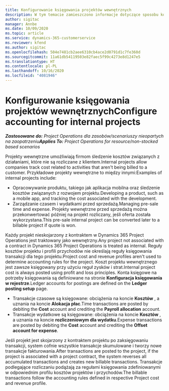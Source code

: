 ```yaml
---
title: Konfigurowanie księgowania projektów wewnętrznych
description: W tym temacie zamieszczono informacje dotyczące sposobu konfigurowania zasad księgowania w odniesieniu do projektów wewnętrznych w Project Operations.
author: sigitac
manager: Annbe
ms.date: 10/09/2020
ms.topic: article
ms.service: dynamics-365-customerservice
ms.reviewer: kfend
ms.author: sigitac
ms.openlocfilehash: 504e7481cb2aee6310cb4ace2d0791d1c7fe360d
ms.sourcegitcommit: 11a61db54119503e82faec5f99c4273e8d1247e5
ms.translationtype: HT
ms.contentlocale: pl-PL
ms.lasthandoff: 10/16/2020
ms.locfileid: "4081946"
---
```

# <a name="configure-accounting-for-internal-projects"></a><span data-ttu-id="d7f98-103">Konfigurowanie księgowania projektów wewnętrznych</span><span class="sxs-lookup"><span data-stu-id="d7f98-103">Configure accounting for internal projects</span></span>

<span data-ttu-id="d7f98-104">_**Zastosowane do:** Project Operations dla zasobów/scenariuszy nieopartych na zaopatrzeniu_</span><span class="sxs-lookup"><span data-stu-id="d7f98-104">_**Applies To:** Project Operations for resource/non-stocked based scenarios_</span></span>

<span data-ttu-id="d7f98-105">Projekty wewnętrzne umożliwiają firmom śledzenie kosztów związanych z działaniami, które nie są rozliczane z klientem.</span><span class="sxs-lookup"><span data-stu-id="d7f98-105">Internal projects allow companies track cost related to activities that aren't being billed to a customer.</span></span> <span data-ttu-id="d7f98-106">Przykładowe projekty wewnętrzne to między innymi:</span><span class="sxs-lookup"><span data-stu-id="d7f98-106">Examples of internal projects include:</span></span>

- <span data-ttu-id="d7f98-107">Opracowywanie produktu, takiego jak aplikacja mobilna oraz śledzenie kosztów związanych z rozwojem projektu.</span><span class="sxs-lookup"><span data-stu-id="d7f98-107">Developing a product, such as a mobile app, and tracking the cost associated with the development.</span></span>
- <span data-ttu-id="d7f98-108">Zarządzanie czasem i wydatkami przed sprzedażą.</span><span class="sxs-lookup"><span data-stu-id="d7f98-108">Managing pre-sale time and expense.</span></span> <span data-ttu-id="d7f98-109">Projekty wewnętrzne przed sprzedażą można przekonwertować później na projekt rozliczany, jeśli oferta została wykorzystana.</span><span class="sxs-lookup"><span data-stu-id="d7f98-109">This pre-sale internal project can be converted later to a billable project if quote is won.</span></span>

<span data-ttu-id="d7f98-110">Każdy projekt nieskojarzony z kontraktem w Dynamics 365 Project Operations jest traktowany jako wewnętrzny.</span><span class="sxs-lookup"><span data-stu-id="d7f98-110">Any project not associated with a contract in Dynamics 365 Project Operations is treated as internal.</span></span> <span data-ttu-id="d7f98-111">Reguły kosztów projektu i profili przychodów nie określają reguły księgowania transakcji dla tego projektu.</span><span class="sxs-lookup"><span data-stu-id="d7f98-111">Project cost and revenue profiles aren't used to determine accounting rules for the project.</span></span> <span data-ttu-id="d7f98-112">Koszt projektu wewnętrznego jest zawsze księgowany przy użyciu reguł zysków i strat.</span><span class="sxs-lookup"><span data-stu-id="d7f98-112">Internal project cost is always posted using profit and loss principles.</span></span> <span data-ttu-id="d7f98-113">Konta księgowe na potrzeby księgowania są definiowane na stronie **Konfiguracja księgowania w rejestrze**.</span><span class="sxs-lookup"><span data-stu-id="d7f98-113">Ledger accounts for postings are defined on the **Ledger posting setup** page.</span></span>

- <span data-ttu-id="d7f98-114">Transakcje czasowe są księgowane: obciążenia na koncie **Kosztów** , a uznania na koncie **Alokacja płac**.</span><span class="sxs-lookup"><span data-stu-id="d7f98-114">Time transactions are posted by debiting the **Cost** account and crediting the **Payroll allocation** account.</span></span>
- <span data-ttu-id="d7f98-115">Transakcje wydatkowe są księgowane: obciążenia na koncie **Kosztów** , a uznania na koncie **rozliczeniowym dla wydatku**.</span><span class="sxs-lookup"><span data-stu-id="d7f98-115">Expense transactions are posted by debiting the **Cost** account and crediting the **Offset account for expense**.</span></span>

<span data-ttu-id="d7f98-116">Jeśli projekt jest skojarzony z kontraktem projektu po zaksięgowaniu transakcji, system cofnie wszystkie transakcje skumulowane i tworzy nowe transakcje fakturowania.</span><span class="sxs-lookup"><span data-stu-id="d7f98-116">After transactions are posted to the project, if the project is associated with a project contract, the system reverses all accumulated transactions and creates new billable transactions.</span></span> <span data-ttu-id="d7f98-117">Transakcje podlegające rozliczaniu podążają za regułami księgowania zdefiniowanymi w odpowiednim profilu kosztów projektów i przychodów.</span><span class="sxs-lookup"><span data-stu-id="d7f98-117">The billable transactions follow the accounting rules defined in respective Project cost and revenue profile.</span></span>


